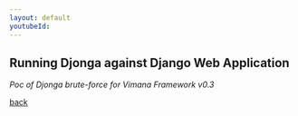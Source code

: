 ```yaml
---
layout: default
youtubeId: 
---
```


## Running Djonga against Django Web Application

_Poc of Djonga brute-force for Vimana Framework v0.3_


[back](./)
